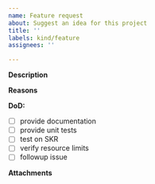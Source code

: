 ```yaml
---
name: Feature request
about: Suggest an idea for this project
title: ''
labels: kind/feature
assignees: ''

---
```


<!-- Thank you for your contribution. Before you submit the issue:
1. Search open and closed issues for duplicates.
2. Read the contributing guidelines.
-->

**Description**

<!-- Provide a clear and concise description of the feature. -->

**Reasons**

<!-- Explain why we should add this feature. Provide use cases to illustrate its benefits. -->

**DoD:**
- [ ] provide documentation
- [ ] provide unit tests
- [ ] test on SKR
- [ ] verify resource limits
- [ ] followup issue

**Attachments**

<!-- Attach any files, links, code samples, or screenshots that will convince us to your idea. -->
